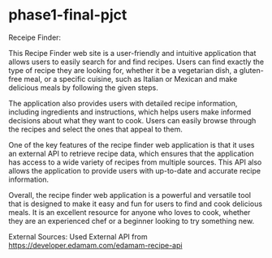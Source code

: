 # phase1-final-pjct

Receipe Finder:

This Recipe Finder web site is a user-friendly and intuitive application that allows users to easily search for and find recipes. Users can find exactly the type of recipe they are looking for, whether it be a vegetarian dish, a gluten-free meal, or a specific cuisine, such as Italian or Mexican and make delicious meals by following the given steps.

The application also provides users with detailed recipe information, including ingredients and instructions, which helps users make informed decisions about what they want to cook. Users can easily browse through the recipes and select the ones that appeal to them.

One of the key features of the recipe finder web application is that it uses an external API to retrieve recipe data, which ensures that the application has access to a wide variety of recipes from multiple sources. This API also allows the application to provide users with up-to-date and accurate recipe information.

Overall, the recipe finder web application is a powerful and versatile tool that is designed to make it easy and fun for users to find and cook delicious meals. It is an excellent resource for anyone who loves to cook, whether they are an experienced chef or a beginner looking to try something new.


External Sources:
Used External API from https://developer.edamam.com/edamam-recipe-api
